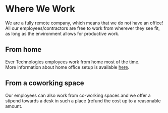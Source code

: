 # Where We Work

We are a fully remote company, which means that we do not have an office!
All our employees/contractors are free to work from wherever they see fit, as long as the environment allows for productive work.

## From home

Ever Technologies employees work from home most of the time.  
More information about home office setup is available [here](https://github.com/ever-co/handbook/blob/master/benefits-and-perks.md#home-office-set-up).

## From a coworking space

Our employees can also work from co-working spaces and we offer a stipend towards a desk in such a place (refund the cost up to a reasonable amount.
